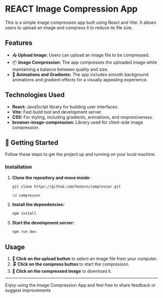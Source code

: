 # REACT Image Compression App

This is a simple image compression app built using React and Vite. It allows users to upload an image and compress it to reduce its file size.
## Features

- 📤 **Upload Image:** Users can upload an image file to be compressed.
- 📦 **Image Compression:** The app compresses the uploaded image while maintaining a balance between quality and size.
- 🎨 **Animations and Gradients:** The app includes smooth background animations and gradient effects for a visually appealing experience.

## Technologies Used

- **React:** JavaScript library for building user interfaces.
- **Vite:** Fast build tool and development server.
- **CSS:** For styling, including gradients, animations, and responsiveness.
- **browser-image-compression:** Library used for client-side image compression.

## 🚀 Getting Started

Follow these steps to get the project up and running on your local machine.

### Installation

1. **Clone the repository and move inside:**

    ```bash
    git clone https://github.com/henocn/compressor.git
    ```
    ```bash
    cd compressor
    ```

2. **Install the dependencies:**

    ```bash
    npm install
    ```

3. **Start the development server:**

    ```bash
    npm run dev
    ```
    
## Usage

1. **📂 Click on the upload button** to select an image file from your computer.
2. **🗜️ Click on the compress button** to start the compression.
4. **💾 Click on the compressed image** to download it.

---

Enjoy using the Image Compression App and feel free to share feedback or suggest improvements
